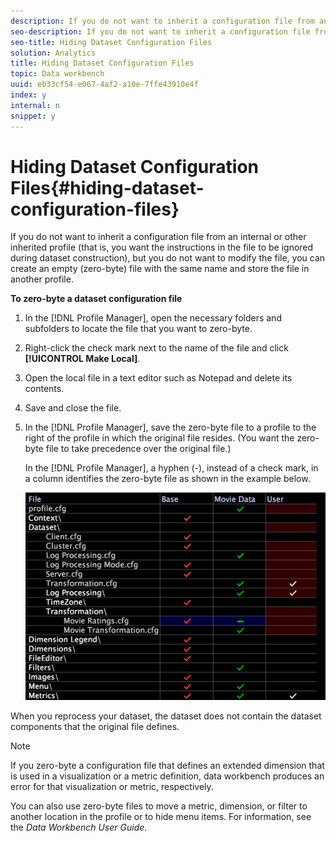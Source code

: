 ```yaml
---
description: If you do not want to inherit a configuration file from an internal or other inherited profile (that is, you want the instructions in the file to be ignored during dataset construction), but you do not want to modify the file, you can create an empty (zero-byte) file with the same name and store the file in another profile.
seo-description: If you do not want to inherit a configuration file from an internal or other inherited profile (that is, you want the instructions in the file to be ignored during dataset construction), but you do not want to modify the file, you can create an empty (zero-byte) file with the same name and store the file in another profile.
seo-title: Hiding Dataset Configuration Files
solution: Analytics
title: Hiding Dataset Configuration Files
topic: Data workbench
uuid: eb33cf54-e067-4af2-a10e-7ffe43910e4f
index: y
internal: n
snippet: y
---
```


# Hiding Dataset Configuration Files{#hiding-dataset-configuration-files}

If you do not want to inherit a configuration file from an internal or other inherited profile (that is, you want the instructions in the file to be ignored during dataset construction), but you do not want to modify the file, you can create an empty (zero-byte) file with the same name and store the file in another profile.

**To zero-byte a dataset configuration file** 

1. In the [!DNL Profile Manager], open the necessary folders and subfolders to locate the file that you want to zero-byte.
1. Right-click the check mark next to the name of the file and click **[!UICONTROL Make Local]**.
1. Open the local file in a text editor such as Notepad and delete its contents.
1. Save and close the file.
1. In the [!DNL Profile Manager], save the zero-byte file to a profile to the right of the profile in which the original file resides. (You want the zero-byte file to take precedence over the original file.)

   In the [!DNL Profile Manager], a hyphen (-), instead of a check mark, in a column identifies the zero-byte file as shown in the example below.

   ![](assets/vis_ProfileManager_ZeroByteFile.png)

When you reprocess your dataset, the dataset does not contain the dataset components that the original file defines.

>[!NOTE]
>
>If you zero-byte a configuration file that defines an extended dimension that is used in a visualization or a metric definition, data workbench produces an error for that visualization or metric, respectively.

You can also use zero-byte files to move a metric, dimension, or filter to another location in the profile or to hide menu items. For information, see the *Data Workbench User Guide*. 
